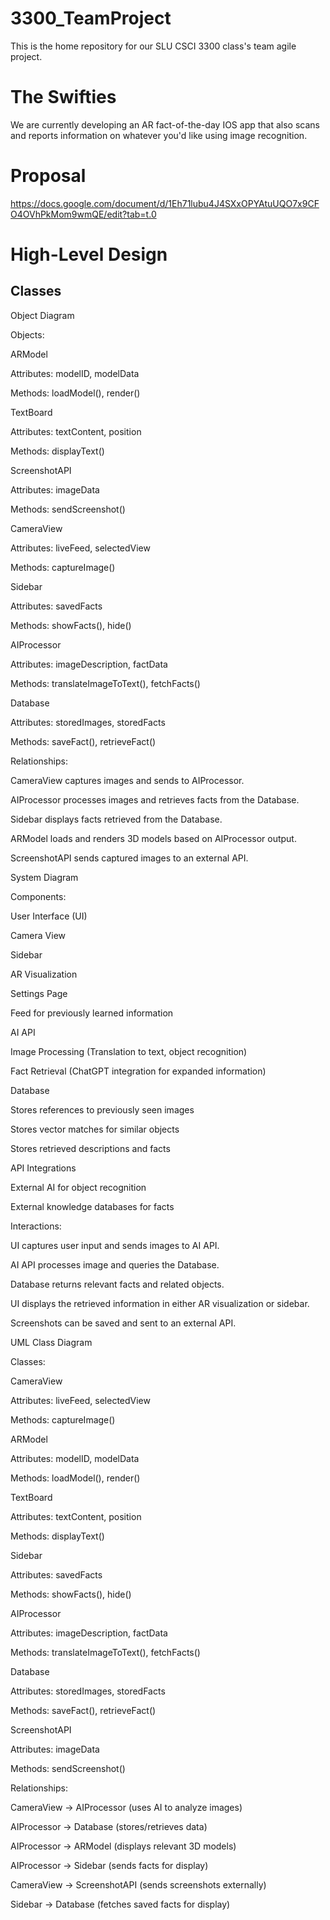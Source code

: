 # 3300_TeamProject

This is the home repository for our SLU CSCI 3300 class's team agile project.

# The Swifties

We are currently developing an AR fact-of-the-day IOS app that also scans and reports information on whatever you'd like using image recognition.

# Proposal

https://docs.google.com/document/d/1Eh71lubu4J4SXxOPYAtuUQO7x9CFO4OVhPkMom9wmQE/edit?tab=t.0

# High-Level Design

## Classes

Object Diagram

Objects:

ARModel

Attributes: modelID, modelData

Methods: loadModel(), render()

TextBoard

Attributes: textContent, position

Methods: displayText()

ScreenshotAPI

Attributes: imageData

Methods: sendScreenshot()

CameraView

Attributes: liveFeed, selectedView

Methods: captureImage()

Sidebar

Attributes: savedFacts

Methods: showFacts(), hide()

AIProcessor

Attributes: imageDescription, factData

Methods: translateImageToText(), fetchFacts()

Database

Attributes: storedImages, storedFacts

Methods: saveFact(), retrieveFact()

Relationships:

CameraView captures images and sends to AIProcessor.

AIProcessor processes images and retrieves facts from the Database.

Sidebar displays facts retrieved from the Database.

ARModel loads and renders 3D models based on AIProcessor output.

ScreenshotAPI sends captured images to an external API.

System Diagram

Components:

User Interface (UI)

Camera View

Sidebar

AR Visualization

Settings Page

Feed for previously learned information

AI API

Image Processing (Translation to text, object recognition)

Fact Retrieval (ChatGPT integration for expanded information)

Database

Stores references to previously seen images

Stores vector matches for similar objects

Stores retrieved descriptions and facts

API Integrations

External AI for object recognition

External knowledge databases for facts

Interactions:

UI captures user input and sends images to AI API.

AI API processes image and queries the Database.

Database returns relevant facts and related objects.

UI displays the retrieved information in either AR visualization or sidebar.

Screenshots can be saved and sent to an external API.

UML Class Diagram

Classes:

CameraView

Attributes: liveFeed, selectedView

Methods: captureImage()

ARModel

Attributes: modelID, modelData

Methods: loadModel(), render()

TextBoard

Attributes: textContent, position

Methods: displayText()

Sidebar

Attributes: savedFacts

Methods: showFacts(), hide()

AIProcessor

Attributes: imageDescription, factData

Methods: translateImageToText(), fetchFacts()

Database

Attributes: storedImages, storedFacts

Methods: saveFact(), retrieveFact()

ScreenshotAPI

Attributes: imageData

Methods: sendScreenshot()

Relationships:

CameraView → AIProcessor (uses AI to analyze images)

AIProcessor → Database (stores/retrieves data)

AIProcessor → ARModel (displays relevant 3D models)

AIProcessor → Sidebar (sends facts for display)

CameraView → ScreenshotAPI (sends screenshots externally)

Sidebar → Database (fetches saved facts for display)

